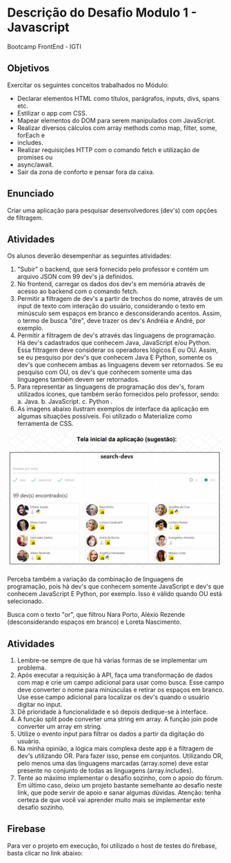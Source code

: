 # Descrição do Desafio Modulo 1 - Javascript

Bootcamp FrontEnd - IGTI

## Objetivos

Exercitar os seguintes conceitos trabalhados no Módulo:

- Declarar elementos HTML como títulos, parágrafos, inputs, divs, spans etc.
- Estilizar o app com CSS.
- Mapear elementos do DOM para serem manipulados com JavaScript.
- Realizar diversos cálculos com array methods como map, filter, some, forEach e
- includes.
- Realizar requisições HTTP com o comando fetch e utilização de promises ou
- async/await.
- Sair da zona de conforto e pensar fora da caixa.

## Enunciado

Criar uma aplicação para pesquisar desenvolvedores (dev's) com opções de filtragem.

## Atividades

Os alunos deverão desempenhar as seguintes atividades:

1. "Subir" o backend, que será fornecido pelo professor e contém um arquivo JSON
   com 99 dev's já definidos.
2. No frontend, carregar os dados dos dev's em memória através de acesso ao backend
   com o comando fetch.
3. Permitir a filtragem de dev's a partir de trechos do nome, através de um input de
   texto com interação do usuário, considerando o texto em minúsculo sem espaços
   em branco e desconsiderando acentos. Assim, o termo de busca "dre", deve trazer
   os dev's Andréia e André, por exemplo.
4. Permitir a filtragem de dev's através das linguagens de programação. Há dev's
   cadastrados que conhecem Java, JavaScript e/ou Python. Essa filtragem deve
   considerar os operadores lógicos E ou OU. Assim, se eu pesquiso por dev's que
   conhecem Java E Python, somente os dev's que conhecem ambas as linguagens
   devem ser retornados. Se eu pesquiso com OU, os dev's que conhecem somente
   uma das linguagens também devem ser retornados.
5. Para representar as linguagens de programação dos dev's, foram utilizados ícones,
   que também serão fornecidos pelo professor, sendo:
   a. Java.
   b. JavaScript.
   c. Python .
6. As imagens abaixo ilustram exemplos de interface da aplicação em algumas
   situações possíveis. Foi utilizado o Materialize como ferramenta de CSS.

![alt text](https://github.com/FabianaTavares/Modulo1-Javascript-Desafio/blob/master/frontend/img/img_desafio_sugestao.PNG)

Perceba também a variação da combinação de linguagens de programação, pois
há dev's que conhecem somente JavaScript e dev's que conhecem JavaScript E Python,
por exemplo. Isso é válido quando OU está selecionado.

Busca com o texto "or", que filtrou Nara Porto, Aléxio Rezende (desconsiderando espaços em branco) e Loreta Nascimento.

## Atividades

1. Lembre-se sempre de que há várias formas de se implementar um problema.
2. Após executar a requisição à API, faça uma transformação de dados com map e crie
   um campo adicional para usar como busca. Esse campo deve converter o nome
   para minúsculas e retirar os espaços em branco. Use esse campo adicional para
   localizar os dev's quando o usuário digitar no input.
3. Dê prioridade à funcionalidade e só depois dedique-se à interface.
4. A função split pode converter uma string em array. A função join pode converter
   um array em string.
5. Utilize o evento input para filtrar os dados a partir da digitação do usuário.
6. Na minha opinião, a lógica mais complexa deste app é a filtragem de dev's utilizando
   OR. Para fazer isso, pense em conjuntos. Utilizando OR, pelo menos uma das
   linguagens marcadas (array.some) deve estar presente no conjunto de todas as
   linguagens (array.includes).
7. Tente ao máximo implementar o desafio sozinho, com o apoio do fórum. Em último
   caso, deixo um projeto bastante semelhante ao desafio neste link, que pode servir
   de apoio e sanar algumas dúvidas. Atenção: tenha certeza de que você vai
   aprender muito mais se implementar este desafio sozinho.

## Firebase

Para ver o projeto em execução, foi utilizado o host de testes do firebase, basta clicar no link abaixo:
